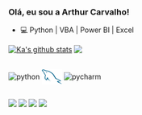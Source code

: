 ### Olá, eu sou a Arthur Carvalho!

- 💻 Python | VBA | Power BI | Excel

 <a href="https://github.com/nataliaartilha/github-readme-stats"><img align="center" src="https://github-readme-stats.vercel.app/api?username=nataliaartilha&show_icons=true&include_all_commits=true&theme=radical&hide_border=true" alt="Ka's github stats" /></a>  <a href="https://github.com/nataliaartilha/github-readme-stats"><img align="center" src="https://github-readme-stats.vercel.app/api/top-langs/?username=nataliaartilha&layout=compact&theme=radical&hide_border=true" /></a> 

<div style="display: inline_block"><br>
  
  <img align="center" alt="python" height="30" width="40" src="https://cdn.jsdelivr.net/gh/devicons/devicon/icons/python/python-original.svg" />    
  <img align="center" alt="mysql" height="30" width="40" src="https://raw.githubusercontent.com/devicons/devicon/master/icons/mysql/mysql-original.svg">
  <img align="center" alt="pycharm" height="30" width="40"src="https://cdn.jsdelivr.net/gh/devicons/devicon/icons/pycharm/pycharm-original.svg" />
          
            
          
</div>

##

<div>
  <a href="https://www.instagram.com/arthurkpcarvalho/" target="_blank"><img src="https://img.shields.io/badge/Instagram-E4405F?style=for-the-badge&logo=instagram&logoColor=white" target="_blank"></a>
  <a href="https://www.linkedin.com/in/arthur_kerber/" target="_blank"><img src="https://img.shields.io/badge/LinkedIn-0077B5?style=for-the-badge&logo=linkedin&logoColor=white" target="_blank"></a>
  <a href="https://github.com/arthurkpc" target="_blank"><img src="https://img.shields.io/badge/GitHub-100000?style=for-the-badge&logo=github&logoColor=white" target="_blank"></a>
  <a href="mailto:arthurkpc@al.insper.edu.br" target="_blank"><img src="https://img.shields.io/badge/Gmail-D14836?style=for-the-badge&logo=gmail&logoColor=white" target="_blank"></a>
</div>
